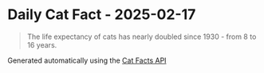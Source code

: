# Daily Cat Fact - 2025-02-17

> The life expectancy of cats has nearly doubled since 1930 - from 8 to 16 years.

Generated automatically using the [Cat Facts API](https://catfact.ninja)
